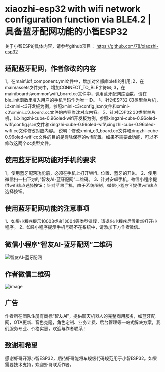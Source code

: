 # xiaozhi-esp32 with wifi network configuration function via BLE4.2 | 具备蓝牙配网功能的小智ESP32

关于小智ESP的具体内容，请参考github项目： https://github.com/78/xiaozhi-esp32

## 适配蓝牙配网，作者修改的内容
1，在main\idf_component.yml文件中，增加对外部库blefi的引用;
2，在main\assets文件夹中，增加CONNECT_TO_BLE字符串;
3，在main\boards\common\wifi_board.cc文件中，调用蓝牙配网库函数，请在ble_init函数里填入用户的手机号码作为唯一ID。
4、针对ESP32 C3类型单片机，以xmini-c3开发板为例，参照xmini-c3\config.json文件和xmini-c3\xmini_c3_board.cc文件的内容修改对应内容。
5、针对ESP32 S3类型单片机，以xingzhi-cube-0.96oled-wifi开发板为例，参照xingzhi-cube-0.96oled-wifi\config.json文件和xingzhi-cube-0.96oled-wifi\xingzhi-cube-0.96oled-wifi.cc文件修改对应内容。
说明：修改xmini_c3_board.cc文件和xingzhi-cube-0.96oled-wifi.cc文件的目的是清除保存的wifi配置。如果不需要此功能，可以不修改这两个cc类型文件。

## 使用蓝牙配网功能对手机的要求
1，使用蓝牙配网功能前，必须在手机上打开Wifi、位置、蓝牙的开关。
2、使用微信扫一扫下方的“智友AI-蓝牙配网”二维码。
3、针对安卓手机，微信小程序提供wifi热点选择按钮；针对苹果手机，由于系统限制，微信小程序不提供wifi热点选择按钮。

## 使用蓝牙配网功能的注意事项
1、如果小程序提示10003或者10004等类型错误，请退出小程序后再重新打开小程序。
2、如果小程序提示手机号码不在系统中，请添加下方作者微信。

## 微信小程序“智友AI-蓝牙配网”二维码
![智友AI-蓝牙配网](https://github.com/user-attachments/assets/2b75eb2a-f6f7-4c23-8ecb-2f1bb6180638)

## 作者微信二维码
![image](https://github.com/user-attachments/assets/7316fdda-95d7-4268-b3f2-8287df66d562)

## 广告
作者所在团队注册有商标“智友AI”，提供聊天机器人的完整商用服务，如蓝牙配网，OTA更新、音色克隆，角色定制、业务计费、后台管理等一站式解决方案，我们服务专业、价格实惠，欢迎与作者联系！

## 致谢和希望
感谢虾哥开源小智ESP32，期待虾哥能将车规级代码规范用于小智ESP32。如果需要技术支持，欢迎虾哥联系作者。
